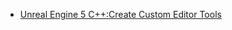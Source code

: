* [Unreal Engine 5 C++:Create Custom Editor Tools](https://www.udemy.com/course/unrealengine5-c-one-course-solution-for-extending-editor/)